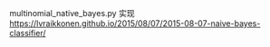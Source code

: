 multinomial_native_bayes.py 实现
https://lvraikkonen.github.io/2015/08/07/2015-08-07-naive-bayes-classifier/